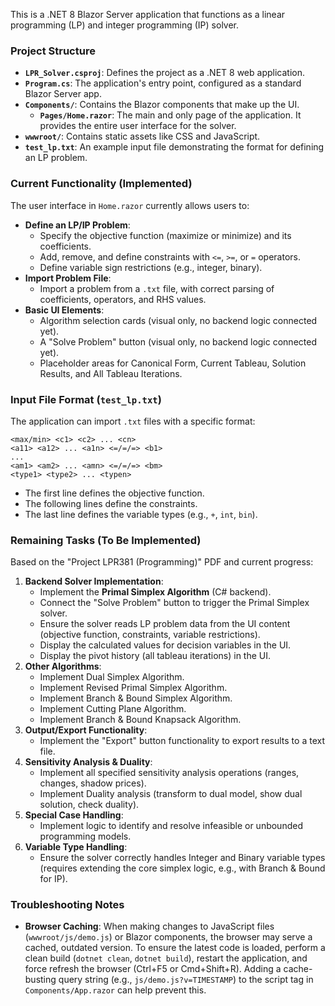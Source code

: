 This is a .NET 8 Blazor Server application that functions as a linear programming (LP) and integer programming (IP) solver.

### Project Structure

- **`LPR_Solver.csproj`**: Defines the project as a .NET 8 web application.
- **`Program.cs`**: The application's entry point, configured as a standard Blazor Server app.
- **`Components/`**: Contains the Blazor components that make up the UI.
  - **`Pages/Home.razor`**: The main and only page of the application. It provides the entire user interface for the solver.
- **`wwwroot/`**: Contains static assets like CSS and JavaScript.
- **`test_lp.txt`**: An example input file demonstrating the format for defining an LP problem.

### Current Functionality (Implemented)

The user interface in `Home.razor` currently allows users to:

- **Define an LP/IP Problem**:
  - Specify the objective function (maximize or minimize) and its coefficients.
  - Add, remove, and define constraints with `<=`, `>=`, or `=` operators.
  - Define variable sign restrictions (e.g., integer, binary).
- **Import Problem File**:
  - Import a problem from a `.txt` file, with correct parsing of coefficients, operators, and RHS values.
- **Basic UI Elements**:
  - Algorithm selection cards (visual only, no backend logic connected yet).
  - A "Solve Problem" button (visual only, no backend logic connected yet).
  - Placeholder areas for Canonical Form, Current Tableau, Solution Results, and All Tableau Iterations.

### Input File Format (`test_lp.txt`)

The application can import `.txt` files with a specific format:

```
<max/min> <c1> <c2> ... <cn>
<a11> <a12> ... <a1n> <=/=/=> <b1>
...
<am1> <am2> ... <amn> <=/=/=> <bm>
<type1> <type2> ... <typen>
```

- The first line defines the objective function.
- The following lines define the constraints.
- The last line defines the variable types (e.g., `+`, `int`, `bin`).

### Remaining Tasks (To Be Implemented)

Based on the "Project LPR381 (Programming)" PDF and current progress:

1.  **Backend Solver Implementation**:
    *   Implement the **Primal Simplex Algorithm** (C# backend).
    *   Connect the "Solve Problem" button to trigger the Primal Simplex solver.
    *   Ensure the solver reads LP problem data from the UI content (objective function, constraints, variable restrictions).
    *   Display the calculated values for decision variables in the UI.
    *   Display the pivot history (all tableau iterations) in the UI.
2.  **Other Algorithms**:
    *   Implement Dual Simplex Algorithm.
    *   Implement Revised Primal Simplex Algorithm.
    *   Implement Branch & Bound Simplex Algorithm.
    *   Implement Cutting Plane Algorithm.
    *   Implement Branch & Bound Knapsack Algorithm.
3.  **Output/Export Functionality**:
    *   Implement the "Export" button functionality to export results to a text file.
4.  **Sensitivity Analysis & Duality**:
    *   Implement all specified sensitivity analysis operations (ranges, changes, shadow prices).
    *   Implement Duality analysis (transform to dual model, show dual solution, check duality).
5.  **Special Case Handling**:
    *   Implement logic to identify and resolve infeasible or unbounded programming models.
6.  **Variable Type Handling**:
    *   Ensure the solver correctly handles Integer and Binary variable types (requires extending the core simplex logic, e.g., with Branch & Bound for IP).

### Troubleshooting Notes

- **Browser Caching**: When making changes to JavaScript files (`wwwroot/js/demo.js`) or Blazor components, the browser may serve a cached, outdated version. To ensure the latest code is loaded, perform a clean build (`dotnet clean`, `dotnet build`), restart the application, and force refresh the browser (Ctrl+F5 or Cmd+Shift+R). Adding a cache-busting query string (e.g., `js/demo.js?v=TIMESTAMP`) to the script tag in `Components/App.razor` can help prevent this.
